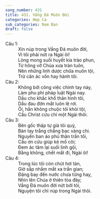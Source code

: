 ```yaml
---
song_number: 431
title: 431. Vầng Đá Muôn Đời
categories: Hợp Ca
sub_categories: Nam Ban
draft: false
---
```

<dl><dt>Câu 1:</dt><dd data-verse="1">Xin núp trong Vầng Đá muôn đời, <br/>Vì tôi phải nứt ra Ngài ôi! <br/>Lòng mong suối huyết kia trào phun, <br/>Từ hông vỡ Chúa xưa tràn tuôn, <br/>Nên những linh dược chữa muôn tội, <br/>Trừ căn ác vốn hay hành tôi. </dd><dt>Câu 2:</dt><dd data-verse="2">Không bởi công việc chính tay này, <br/>Làm phu phỉ pháp luật Ngài nay. <br/>Dầu cho khắc khổ thân hình tôi, <br/>Dầu đau đớn mắt luôn lệ rơi. <br/>Ôi, hẳn không chuộc tôi khỏi tội, <br/>Cầu Christ cứu chỉ một Ngài thôi. </dd><dt>Câu 3:</dt><dd data-verse="3">Bên gốc thập tự giá tôi quỳ, <br/>Bàn tay trắng chẳng bạc vàng chi. <br/>Nguyền ban áo phủ thân trần tôi, <br/>Cầu ơn cứu giúp kẻ mồ côi; <br/>Đem ác tâm lại suối linh gội, <br/>Bằng không, chết mất đi, Ngài ôi! </dd><dt>Câu 4:</dt><dd data-verse="4">Trong lúc tôi còn chút hơi tàn, <br/>Giờ sắp nhắm mắt xa trần gian; <br/>Đặng bay đến nước chưa từng hay, <br/>Nhìn lên Chúa ở thiên tòa đây; <br/>Vầng Đá muôn đời nứt bởi tôi, <br/>Nguyện tôi chỉ núp trong Ngài thôi. </dd></dl>